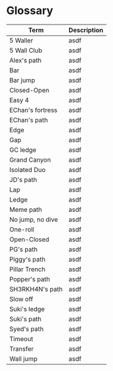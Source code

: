 # Glossary

| Term             | Description |
| ---------------- | ----------- |
| 5 Waller         | asdf        |
| 5 Wall Club      | asdf        |
| Alex's path      | asdf        |
| Bar              | asdf        |
| Bar jump         | asdf        |
| Closed-Open      | asdf        |
| Easy 4           | asdf        |
| EChan's fortress | asdf        |
| EChan's path     | asdf        |
| Edge             | asdf        |
| Gap              | asdf        |
| GC ledge         | asdf        |
| Grand Canyon     | asdf        |
| Isolated Duo     | asdf        |
| JD's path        | asdf        |
| Lap              | asdf        |
| Ledge            | asdf        |
| Meme path        | asdf        |
| No jump, no dive | asdf        |
| One-roll         | asdf        |
| Open-Closed      | asdf        |
| PG's path        | asdf        |
| Piggy's path     | asdf        |
| Pillar Trench    | asdf        |
| Popper's path    | asdf        |
| SH3RKH4N's path  | asdf        |
| Slow off         | asdf        |
| Suki's ledge     | asdf        |
| Suki's path      | asdf        |
| Syed's path      | asdf        |
| Timeout          | asdf        |
| Transfer         | asdf        |
| Wall jump        | asdf        |

